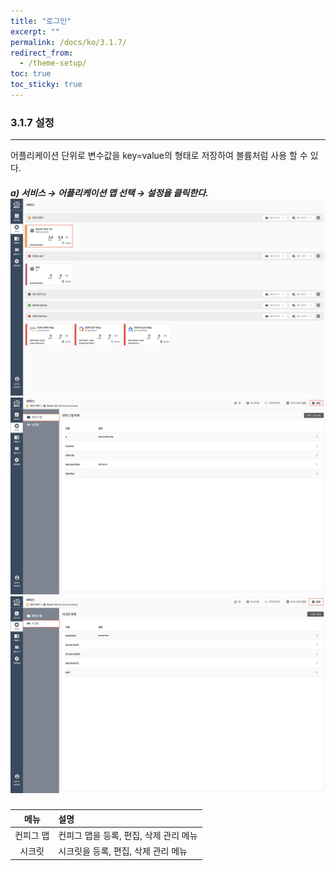 ```yaml
---
title: "로그인"
excerpt: ""
permalink: /docs/ko/3.1.7/
redirect_from:
  - /theme-setup/
toc: true
toc_sticky: true
---
```


### 3.1.7   설정

---

어플리케이션 단위로 변수값을 key=value의 형태로 저장하여 볼륨처럼 사용 할 수 있다.

##### a\) 서비스 → 어플리케이션 맵 선택 → 설정을 클릭한다. ![](/assets/KR/3.0.0/3.1.7_1.png)![](/assets/KR/3.0.0/3.1.7_2.png)![](/assets/KR/3.0.0/3.1.7_3.png)

| **메뉴** | **설명** |
| :---: | :--- |
| 컨피그 맵 | 컨피그 맵을 등록, 편집, 삭제 관리 메뉴 |
| 시크릿 | 시크릿을 등록, 편집, 삭제 관리 메뉴 |
